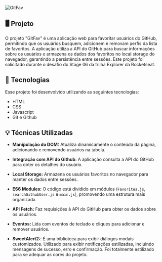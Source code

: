 ![GitFav](https://github.com/user-attachments/assets/63cc4289-c608-4a88-9ee6-cc787050f346)
## 🖥️ Projeto

O projeto "GitFav" é uma aplicação web para favoritar usuários do GitHub, permitindo que os usuários busquem, adicionem e removam perfis da lista de favoritos. A aplicação utiliza a API do GitHub para buscar informações sobre os usuários e armazena os dados dos favoritos no local storage do navegador, garantindo a persistência entre sessões. Este projeto foi solicitado durante o desafio do Stage 06 da trilha Explorer da Rocketseat.

## 🚀 Tecnologias

Esse projeto foi desenvolvido utilizando as seguintes tecnologias:

- HTML
- CSS
- Javascript
- Git e Github

## 💡 Técnicas Utilizadas

- **Manipulação do DOM:** Atualiza dinamicamente o conteúdo da página, adicionando e removendo usuários na tabela.

- **Integração com API do Github:** A aplicação consulta a API do GitHub para obter os detalhes do usuário.

- **Local Storage:** Armazena os usuários favoritos no navegador para manter os dados entre sessões.

- **ES6 Modules:** O código está dividido em módulos (`Favorites.js`, `searchGithubUser.js` e `main.js`), promovendo uma estrutura mais organizada.

- **API Fetch:** Faz requisições à API do GitHub para obter os dados sobre os usuários.

- **Eventos:** Lida com eventos de teclado e cliques para adicionar e remover usuários.

- **SweetAlert2:**: É uma biblioteca para exibir diálogos modais customizados. Utilizado para exibir notificações estilizadas, incluindo mensagens de sucesso, erro e confirmação. Foi totalmente estilizado para se adequar as cores do projeto.
